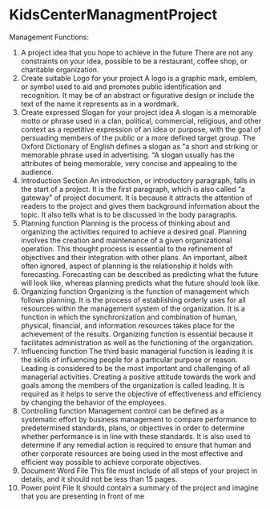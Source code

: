 # KidsCenterManagmentProject

<p>
Management Functions:
  
  1. A project idea that you hope to achieve in the future
  There are not any constraints on your idea, possible to be a restaurant, coffee shop, or
  charitable organization.
  2. Create suitable Logo for your project
  A logo is a graphic mark, emblem, or symbol used to aid and promotes public
  identification and recognition. It may be of an abstract or figurative design or include the
  text of the name it represents as in a wordmark.
  3. Create expressed Slogan for your project idea
  A slogan is a memorable motto or phrase used in a clan, political, commercial, religious,
  and other context as a repetitive expression of an idea or purpose, with the goal of
  persuading members of the public or a more defined target group. The Oxford Dictionary
  of English defines a slogan as "a short and striking or memorable phrase used in
  advertising. “A slogan usually has the attributes of being memorable, very concise and
  appealing to the audience.
  4. Introduction Section
  An introduction, or introductory paragraph, falls in the start of a project. It is the first
  paragraph, which is also called “a gateway” of project document. It is because it attracts
  the attention of readers to the project and gives them background information about the
  topic. It also tells what is to be discussed in the body paragraphs.
  5. Planning function
  Planning is the process of thinking about and organizing the activities required to achieve
  a desired goal. Planning involves the creation and maintenance of a given organizational
  operation. This thought process is essential to the refinement of objectives and their
  integration with other plans. An important, albeit often ignored, aspect of planning is the
  relationship it holds with forecasting. Forecasting can be described as predicting what
  the future will look like, whereas planning predicts what the future should look like.
  6. Organizing function
  Organizing is the function of management which follows planning. It is the process of
  establishing orderly uses for all resources within the management system of the
  organization. It is a function in which the synchronization and combination of human,
  physical, financial, and information resources takes place for the achievement of the
  results. Organizing function is essential because it facilitates administration as well as
  the functioning of the organization.
  7. Influencing function
  The third basic managerial function is leading it is the skills of influencing people for a
  particular purpose or reason. Leading is considered to be the most important and
  challenging of all managerial activities. Creating a positive attitude towards the work and
  goals among the members of the organization is called leading. It is required as it helps to
  serve the objective of effectiveness and efficiency by changing the behavior of the
  employees.
  8. Controlling function
  Management control can be defined as a systematic effort by business management to
  compare performance to predetermined standards, plans, or objectives in order to
  determine whether performance is in line with these standards. It is also used to determine
  if any remedial action is required to ensure that human and other corporate resources are
  being used in the most effective and efficient way possible to achieve corporate objectives.
  9. Document Word File
  This file must include of all steps of your project in details, and it should not be less than
  15 pages.
  10. Power point File
  It should contain a summary of the project and imagine that you are presenting in front of
  me
</p>
